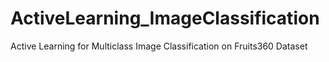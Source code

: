 # ActiveLearning_ImageClassification
Active Learning for Multiclass Image Classification on Fruits360 Dataset
